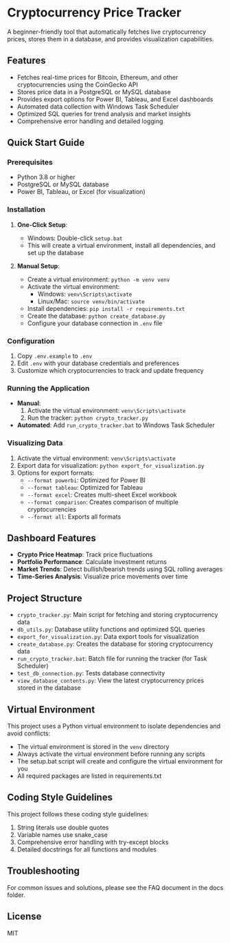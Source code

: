 # Cryptocurrency Price Tracker

A beginner-friendly tool that automatically fetches live cryptocurrency prices, stores them in a database, and provides visualization capabilities.

## Features

- Fetches real-time prices for Bitcoin, Ethereum, and other cryptocurrencies using the CoinGecko API
- Stores price data in a PostgreSQL or MySQL database
- Provides export options for Power BI, Tableau, and Excel dashboards
- Automated data collection with Windows Task Scheduler
- Optimized SQL queries for trend analysis and market insights
- Comprehensive error handling and detailed logging

## Quick Start Guide

### Prerequisites

- Python 3.8 or higher
- PostgreSQL or MySQL database
- Power BI, Tableau, or Excel (for visualization)

### Installation

1. **One-Click Setup**:
   - Windows: Double-click `setup.bat`
   - This will create a virtual environment, install all dependencies, and set up the database

2. **Manual Setup**:
   - Create a virtual environment: `python -m venv venv`
   - Activate the virtual environment: 
     - Windows: `venv\Scripts\activate`
     - Linux/Mac: `source venv/bin/activate`
   - Install dependencies: `pip install -r requirements.txt`
   - Create the database: `python create_database.py`
   - Configure your database connection in `.env` file

### Configuration

1. Copy `.env.example` to `.env`
2. Edit `.env` with your database credentials and preferences
3. Customize which cryptocurrencies to track and update frequency

### Running the Application

- **Manual**: 
   1. Activate the virtual environment: `venv\Scripts\activate`
   2. Run the tracker: `python crypto_tracker.py`
- **Automated**: Add `run_crypto_tracker.bat` to Windows Task Scheduler

### Visualizing Data

1. Activate the virtual environment: `venv\Scripts\activate`
2. Export data for visualization: `python export_for_visualization.py`
3. Options for export formats:
   - `--format powerbi`: Optimized for Power BI
   - `--format tableau`: Optimized for Tableau
   - `--format excel`: Creates multi-sheet Excel workbook
   - `--format comparison`: Creates comparison of multiple cryptocurrencies
   - `--format all`: Exports all formats

## Dashboard Features

- **Crypto Price Heatmap**: Track price fluctuations
- **Portfolio Performance**: Calculate investment returns
- **Market Trends**: Detect bullish/bearish trends using SQL rolling averages
- **Time-Series Analysis**: Visualize price movements over time

## Project Structure

- `crypto_tracker.py`: Main script for fetching and storing cryptocurrency data
- `db_utils.py`: Database utility functions and optimized SQL queries
- `export_for_visualization.py`: Data export tools for visualization
- `create_database.py`: Creates the database for storing cryptocurrency data
- `run_crypto_tracker.bat`: Batch file for running the tracker (for Task Scheduler)
- `test_db_connection.py`: Tests database connectivity
- `view_database_contents.py`: View the latest cryptocurrency prices stored in the database

## Virtual Environment

This project uses a Python virtual environment to isolate dependencies and avoid conflicts:

- The virtual environment is stored in the `venv` directory
- Always activate the virtual environment before running any scripts
- The setup.bat script will create and configure the virtual environment for you
- All required packages are listed in requirements.txt

## Coding Style Guidelines

This project follows these coding style guidelines:

1. String literals use double quotes
2. Variable names use snake_case
3. Comprehensive error handling with try-except blocks
4. Detailed docstrings for all functions and modules

## Troubleshooting

For common issues and solutions, please see the FAQ document in the docs folder.

## License

MIT
